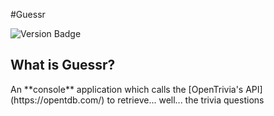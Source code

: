 #Guessr

![Version Badge](https://img.shields.io/badge/Version-Alpha-blue)

<h2>What is Guessr?</h2>
An **console** application which calls the [OpenTrivia's API](https://opentdb.com/) to retrieve... well... the trivia questions
